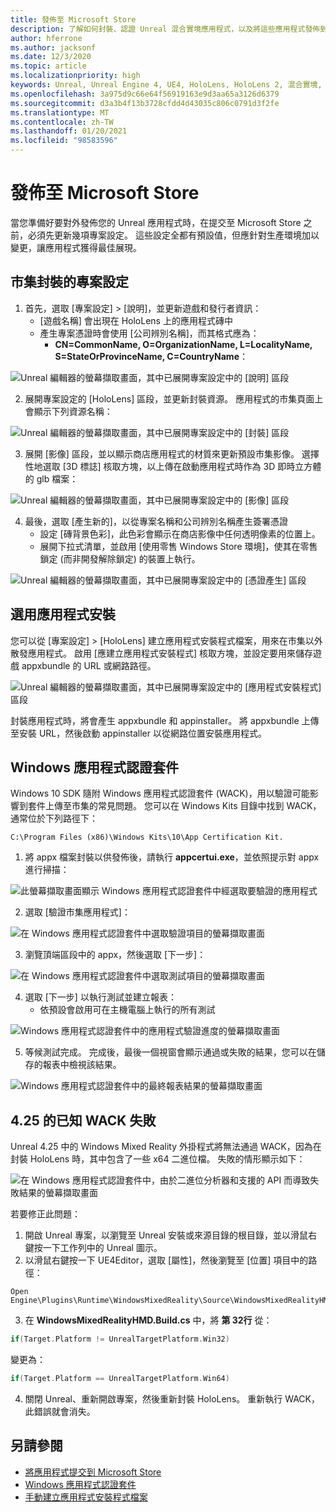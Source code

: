 ```yaml
---
title: 發佈至 Microsoft Store
description: 了解如何封裝、認證 Unreal 混合實境應用程式，以及將這些應用程式發佈到 Microsoft Store。
author: hferrone
ms.author: jacksonf
ms.date: 12/3/2020
ms.topic: article
ms.localizationpriority: high
keywords: Unreal, Unreal Engine 4, UE4, HoloLens, HoloLens 2, 混合實境, 開發, 文件, 指南, 功能, 混合實境頭戴式裝置, windows 混合實境頭戴式裝置, 虛擬實境頭戴式裝置, 發佈, 散發, Microsoft Store
ms.openlocfilehash: 3a975d9c66e64f56919163e9d3aa65a3126d6379
ms.sourcegitcommit: d3a3b4f13b3728cfdd4d43035c806c0791d3f2fe
ms.translationtype: MT
ms.contentlocale: zh-TW
ms.lasthandoff: 01/20/2021
ms.locfileid: "98583596"
---
```

# <a name="publishing-to-the-microsoft-store"></a>發佈至 Microsoft Store

當您準備好要對外發佈您的 Unreal 應用程式時，在提交至 Microsoft Store 之前，必須先更新幾項專案設定。 這些設定全都有預設值，但應針對生產環境加以變更，讓應用程式獲得最佳展現。

## <a name="project-settings-for-the-store-packaging"></a>市集封裝的專案設定

1. 首先，選取 [專案設定] > [說明]，並更新遊戲和發行者資訊： 
    * [遊戲名稱] 會出現在 HoloLens 上的應用程式磚中
    * 產生專案憑證時會使用 [公司辨別名稱]，而其格式應為： 
        * **CN=CommonName, O=OrganizationName, L=LocalityName, S=StateOrProvinceName, C=CountryName**：

![Unreal 編輯器的螢幕擷取畫面，其中已展開專案設定中的 [說明] 區段](images/unreal-publishing-img-01.png)

2. 展開專案設定的 [HoloLens] 區段，並更新封裝資源。  應用程式的市集頁面上會顯示下列資源名稱：

![Unreal 編輯器的螢幕擷取畫面，其中已展開專案設定中的 [封裝] 區段](images/unreal-publishing-img-02.png)

3. 展開 [影像] 區段，並以顯示商店應用程式的材質來更新預設市集影像。  選擇性地選取 [3D 標誌] 核取方塊，以上傳在啟動應用程式時作為 3D 即時立方體的 glb 檔案：

![Unreal 編輯器的螢幕擷取畫面，其中已展開專案設定中的 [影像] 區段](images/unreal-publishing-img-03.png)

4. 最後，選取 [產生新的]，以從專案名稱和公司辨別名稱產生簽署憑證  
    * 設定 [磚背景色彩]，此色彩會顯示在商店影像中任何透明像素的位置上。
    * 展開下拉式清單，並啟用 [使用零售 Windows Store 環境]，使其在零售鎖定 (而非開發解除鎖定) 的裝置上執行。

![Unreal 編輯器的螢幕擷取畫面，其中已展開專案設定中的 [憑證產生] 區段](images/unreal-publishing-img-04.png)

## <a name="optional-app-installer"></a>選用應用程式安裝

您可以從 [專案設定] > [HoloLens] 建立應用程式安裝程式檔案，用來在市集以外散發應用程式。  啟用 [應建立應用程式安裝程式] 核取方塊，並設定要用來儲存遊戲 appxbundle 的 URL 或網路路徑。  

![Unreal 編輯器的螢幕擷取畫面，其中已展開專案設定中的 [應用程式安裝程式] 區段](images/unreal-publishing-img-05.png)

封裝應用程式時，將會產生 appxbundle 和 appinstaller。  將 appxbundle 上傳至安裝 URL，然後啟動 appinstaller 以從網路位置安裝應用程式。

## <a name="windows-app-certification-kit"></a>Windows 應用程式認證套件

Windows 10 SDK 隨附 Windows 應用程式認證套件 (WACK)，用以驗證可能影響到套件上傳至市集的常見問題。  您可以在 Windows Kits 目錄中找到 WACK，通常位於下列路徑下： 

```
C:\Program Files (x86)\Windows Kits\10\App Certification Kit.
```

1. 將 appx 檔案封裝以供發佈後，請執行 **appcertui.exe**，並依照提示對 appx 進行掃描：

![此螢幕擷取畫面顯示 Windows 應用程式認證套件中經選取要驗證的應用程式](images/unreal-publishing-img-06.png)

2. 選取 [驗證市集應用程式]：

![在 Windows 應用程式認證套件中選取驗證項目的螢幕擷取畫面](images/unreal-publishing-img-07.png)

3. 瀏覽頂端區段中的 appx，然後選取 [下一步]：

![在 Windows 應用程式認證套件中選取測試項目的螢幕擷取畫面](images/unreal-publishing-img-08.png)

4. 選取 [下一步] 以執行測試並建立報表：
    * 依預設會啟用可在主機電腦上執行的所有測試

![Windows 應用程式認證套件中的應用程式驗證進度的螢幕擷取畫面](images/unreal-publishing-img-09.png)

5. 等候測試完成。 完成後，最後一個視窗會顯示通過或失敗的結果，您可以在儲存的報表中檢視該結果。

![Windows 應用程式認證套件中的最終報表結果的螢幕擷取畫面](images/unreal-publishing-img-10.png)

## <a name="known-wack-failure-with-425"></a>4\.25 的已知 WACK 失敗

Unreal 4.25 中的 Windows Mixed Reality 外掛程式將無法通過 WACK，因為在封裝 HoloLens 時，其中包含了一些 x64 二進位檔。 失敗的情形顯示如下：

![在 Windows 應用程式認證套件中，由於二進位分析器和支援的 API 而導致失敗結果的螢幕擷取畫面](images/unreal-publishing-img-11.png)

若要修正此問題：
1. 開啟 Unreal 專案，以瀏覽至 Unreal 安裝或來源目錄的根目錄，並以滑鼠右鍵按一下工作列中的 Unreal 圖示。
2. 以滑鼠右鍵按一下 UE4Editor，選取 [屬性]，然後瀏覽至 [位置] 項目中的路徑：

```
Open Engine\Plugins\Runtime\WindowsMixedReality\Source\WindowsMixedRealityHMD\WindowsMixedRealityHMD.Build.cs.
```

3. 在 **WindowsMixedRealityHMD.Build.cs** 中，將 **第 32行** 從：

```cpp
if(Target.Platform != UnrealTargetPlatform.Win32)
```

變更為：

```cpp
if(Target.Platform == UnrealTargetPlatform.Win64)

```

4. 關閉 Unreal、重新開啟專案，然後重新封裝 HoloLens。  重新執行 WACK，此錯誤就會消失。 

## <a name="see-also"></a>另請參閱

* [將應用程式提交到 Microsoft Store](../../distribute/submitting-an-app-to-the-microsoft-store.md)
* [Windows 應用程式認證套件](https://developer.microsoft.com/windows/downloads/app-certification-kit)
* [手動建立應用程式安裝程式檔案](/windows/msix/app-installer/how-to-create-appinstaller-file)